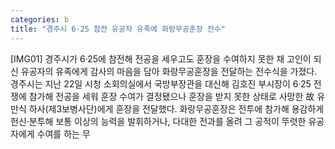 ```yaml
---
categories: b
title: "경주시 6·25 참전 유공자 유족에 화랑무공훈장 전수"
---
```

[IMG01] 경주시가 6·25에 참전해 전공을 세우고도 훈장을 수여하지 못한 채 고인이 되신 유공자의 유족에게 감사의 마음을 담아 화랑무공훈장을 전달하는 전수식을 가졌다. 경주시는 지난 22일 시청 소회의실에서 국방부장관을 대신해 김호진 부시장이 6·25 전쟁에 참가해 전공을 세워 훈장 수여가 결정됐으나 훈장을 받지 못한 상태로 사망한 故 유만식 하사(제3보병사단)에게 훈장을 전달했다. 화랑무공훈장은 전투에 참가해 용감하게 헌신·분투해 보통 이상의 능력을 발휘하거나, 다대한 전과를 올려 그 공적이 뚜렷한 유공자에게 수여를 하는 무